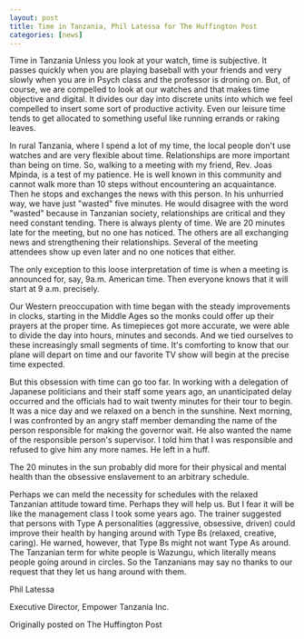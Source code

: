 ```yaml
---
layout: post
title: Time in Tanzania, Phil Latessa for The Huffington Post
categories: [news]
---
```


Time in Tanzania
Unless you look at your watch, time is subjective. It passes quickly when you are playing baseball with your friends and very slowly when you are in Psych class and the professor is droning on. But, of course, we are compelled to look at our watches and that makes time objective and digital. It divides our day into discrete units into which we feel compelled to insert some sort of productive activity. Even our leisure time tends to get allocated to something useful like running errands or raking leaves.

In rural Tanzania, where I spend a lot of my time, the local people don't use watches and are very flexible about time. Relationships are more important than being on time. So, walking to a meeting with my friend, Rev. Joas Mpinda, is a test of my patience. He is well known in this community and cannot walk more than 10 steps without encountering an acquaintance. Then he stops and exchanges the news with this person. In his unhurried way, we have just "wasted" five minutes. He would disagree with the word "wasted" because in Tanzanian society, relationships are critical and they need constant tending. There is always plenty of time. We are 20 minutes late for the meeting, but no one has noticed. The others are all exchanging news and strengthening their relationships. Several of the meeting attendees show up even later and no one notices that either.

The only exception to this loose interpretation of time is when a meeting is announced for, say, 9a.m. American time. Then everyone knows that it will start at 9 a.m. precisely.

Our Western preoccupation with time began with the steady improvements in clocks, starting in the Middle Ages so the monks could offer up their prayers at the proper time. As timepieces got more accurate, we were able to divide the day into hours, minutes and seconds. And we tied ourselves to these increasingly small segments of time. It's comforting to know that our plane will depart on time and our favorite TV show will begin at the precise time expected.

But this obsession with time can go too far. In working with a delegation of Japanese politicians and their staff some years ago, an unanticipated delay occurred and the officials had to wait twenty minutes for their tour to begin. It was a nice day and we relaxed on a bench in the sunshine. Next morning, I was confronted by an angry staff member demanding the name of the person responsible for making the governor wait. He also wanted the name of the responsible person's supervisor. I told him that I was responsible and refused to give him any more names. He left in a huff.

The 20 minutes in the sun probably did more for their physical and mental health than the obsessive enslavement to an arbitrary schedule.

Perhaps we can meld the necessity for schedules with the relaxed Tanzanian attitude toward time. Perhaps they will help us. But I fear it will be like the management class I took some years ago. The trainer suggested that persons with Type A personalities (aggressive, obsessive, driven) could improve their health by hanging around with Type Bs (relaxed, creative, caring). He warned, however, that Type Bs might not want Type As around. The Tanzanian term for white people is Wazungu, which literally means people going around in circles. So the Tanzanians may say no thanks to our request that they let us hang around with them.

Phil Latessa

Executive Director, Empower Tanzania Inc.

Originally posted on The Huffington Post
